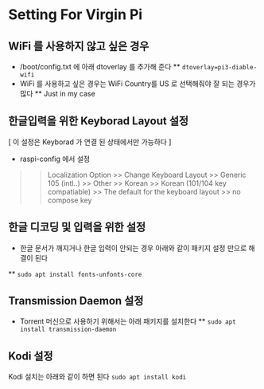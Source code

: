 Setting For Virgin Pi
======================

WiFi 를 사용하지 않고 싶은 경우
--------------------------------
* /boot/config.txt 에 아래 dtoverlay 를 추가해 준다
** `dtoverlay=pi3-diable-wifi`
* WiFi 를 사용하고 싶은 경우는 WiFi Country를 US 로 선택해줘야 잘 되는 경우가 많다
** Just in my case


한글입력을 위한 Keyborad Layout 설정
--------------------------------
[ 이 설정은 Keyborad 가 연결 된 상태에서만 가능하다 ]
* raspi-config 에서 설정
>> Localization Option >>
>> Change Keyboard Layout >>
>> Generic 105 (intl..) >>
>> Other >>
>> Korean >>
>> Korean (101/104 key compatiable) >>
>> The default for the keyboard layout  >>
>> no compose key



한글 디코딩 및 입력을 위한 설정 
--------------------------------

* 한글 문서가 깨지거나 한글 입력이 안되는 경우 아래와 같이 패키지 설정 만으로 해결이 된다

** `sudo apt install fonts-unfonts-core`


Transmission Daemon 설정
--------------------------------

* Torrent 머신으로 사용하기 위해서는 아래 패키지를 설치한다 
** `sudo apt install transmission-daemon`



Kodi 설정
--------------------------------

Kodi 설치는 아래와 같이 하면 된다
`sudo apt install kodi`

